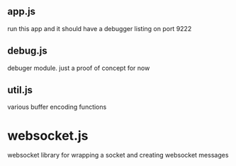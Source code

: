 ## app.js

run this app and it should have a debugger listing on port 9222

## debug.js

debuger module. just a proof of concept for now

## util.js

various buffer encoding functions

# websocket.js

websocket library for wrapping a socket and creating websocket messages
